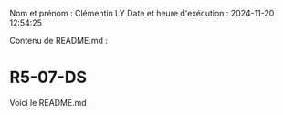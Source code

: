 Nom et prénom : Clémentin LY
Date et heure d'exécution : 2024-11-20 12:54:25

Contenu de README.md :
# R5-07-DS

Voici le README.md
